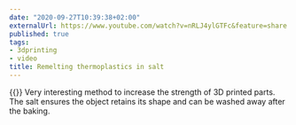 ```yaml
---
date: "2020-09-27T10:39:38+02:00"
externalUrl: https://www.youtube.com/watch?v=nRLJ4ylGTFc&feature=share
published: true
tags:
- 3dprinting
- video
title: Remelting thermoplastics in salt
---
```

{{<youtube nRLJ4ylGTFc>}}
Very interesting method to increase the strength of 3D printed parts. The salt ensures the object retains its shape and can be washed away after the baking. 

